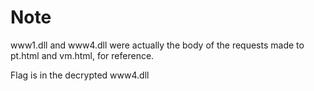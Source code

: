 # Note
www1.dll and www4.dll were actually the body of the requests made to pt.html and vm.html, for reference.

Flag is in the decrypted www4.dll

